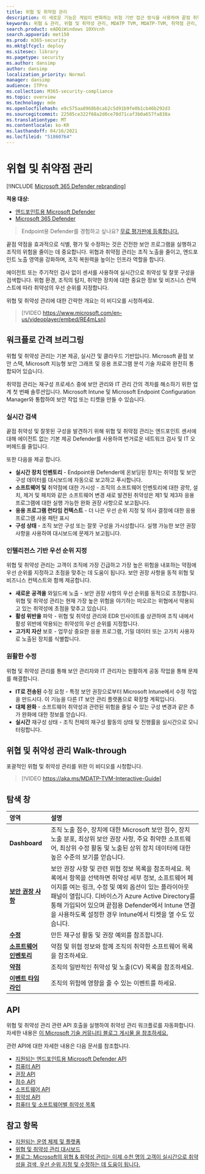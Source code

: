 ```yaml
---
title: 위협 및 취약점 관리
description: 이 새로운 기능은 게임이 변화하는 위험 기반 접근 방식을 사용하여 끝점 취약성 및 잘못 구성을 검색, 우선 순위 지정 및 수정합니다.
keywords: 위협 & 관리, 위협 및 취약성 관리, MDATP TVM, MDATP-TVM, 취약점 관리, 취약점 평가, 위협 및 취약점 검사, 보안 구성 평가, 끝점용 Microsoft Defender, Microsoft Defender atp, 끝점 취약성, 차세대
search.product: eADQiWindows 10XVcnh
search.appverid: met150
ms.prod: m365-security
ms.mktglfcycl: deploy
ms.sitesec: library
ms.pagetype: security
ms.author: dansimp
author: dansimp
localization_priority: Normal
manager: dansimp
audience: ITPro
ms.collection: M365-security-compliance
ms.topic: overview
ms.technology: mde
ms.openlocfilehash: e9c575aa8968b8cab2c5d91b9fe0b1cb46b292d3
ms.sourcegitcommit: 22505ce322f68a2d0ce70d71caf3b0a657fa838a
ms.translationtype: MT
ms.contentlocale: ko-KR
ms.lasthandoff: 04/16/2021
ms.locfileid: "51860764"
---
```

# <a name="threat-and-vulnerability-management"></a>위협 및 취약점 관리

[!INCLUDE [Microsoft 365 Defender rebranding](../../includes/microsoft-defender.md)]

**적용 대상:**
- [엔드포인트용 Microsoft Defender](https://go.microsoft.com/fwlink/p/?linkid=2154037)
- [Microsoft 365 Defender](https://go.microsoft.com/fwlink/?linkid=2118804)


>Endpoint용 Defender를 경험하고 싶나요? [무료 평가판에 등록합니다.](https://www.microsoft.com/microsoft-365/windows/microsoft-defender-atp?ocid=docs-wdatp-portaloverview-abovefoldlink)

끝점 약점을 효과적으로 식별, 평가 및 수정하는 것은 건전한 보안 프로그램을 실행하고 조직의 위험을 줄이는 데 중요합니다. 위협과 취약점 관리는 조직 노출을 줄이고, 엔드포인트 노출 영역을 강화하며, 조직 복원력을 높이는 인프라 역할을 합니다.

에이전트 또는 주기적인 검사 없이 센서를 사용하여 실시간으로 취약성 및 잘못 구성을 검색합니다. 위협 환경, 조직의 탐지, 취약한 장치에 대한 중요한 정보 및 비즈니스 컨텍스트에 따라 취약성의 우선 순위를 지정합니다.

위협 및 취약성 관리에 대한 간략한 개요는 이 비디오를 시청하세요.

>[!VIDEO https://www.microsoft.com/en-us/videoplayer/embed/RE4mLsn]

## <a name="bridging-the-workflow-gaps"></a>워크플로 간격 브리그링

위협 및 취약성 관리는 기본 제공, 실시간 및 클라우드 기반입니다. Microsoft 끝점 보안 스택, Microsoft 지능형 보안 그래프 및 응용 프로그램 분석 기술 자료와 완전히 통합되어 있습니다.  

취약점 관리는 재구성 프로세스 중에 보안 관리와 IT 관리 간의 격차를 해소하기 위한 업계 첫 번째 솔루션입니다. Microsoft Intune 및 Microsoft Endpoint Configuration Manager와 통합하여 보안 작업 또는 티켓을 만들 수 있습니다.

### <a name="real-time-discovery"></a>실시간 검색

끝점 취약성 및 잘못된 구성을 발견하기 위해 위협 및 취약점 관리는 엔드포인트 센서에 대해 에이전트 없는 기본 제공 Defender를 사용하여 번거로운 네트워크 검사 및 IT 오버헤드를 줄입니다.

또한 다음을 제공 합니다.

- **실시간 장치 인벤토리** - Endpoint용 Defender에 온보딩된 장치는 취약점 및 보안 구성 데이터를 대시보드에 자동으로 보고하고 푸시합니다.
- **소프트웨어 및** 취약점에 대한 가시성 - 조직의 소프트웨어 인벤토리에 대한 광학, 설치, 제거 및 패치와 같은 소프트웨어 변경 새로 발견된 취약성은 제1 및 제3자 응용 프로그램에 대한 실행 가능한 완화 권장 사항으로 보고됩니다.
- **응용 프로그램 런타임 컨텍스트** - 더 나은 우선 순위 지정 및 의사 결정에 대한 응용 프로그램 사용 패턴 표시
- **구성 상태** - 조직 보안 구성 또는 잘못 구성을 가시성합니다. 실행 가능한 보안 권장 사항을 사용하여 대시보드에 문제가 보고됩니다.

### <a name="intelligence-driven-prioritization"></a>인텔리전스 기반 우선 순위 지정

위협 및 취약성 관리는 고객이 조직에 가장 긴급하고 가장 높은 위험을 내포하는 약점에 우선 순위를 지정하고 초점을 맞추는 데 도움이 됩니다. 보안 권장 사항을 동적 위협 및 비즈니스 컨텍스트와 함께 제공합니다.

- **새로운 공격을** 와일드에 노출 - 보안 권장 사항의 우선 순위를 동적으로 조정합니다. 위협 및 취약성 관리는 현재 가장 높은 위험을 야기하는 떠오르는 위협에서 악용되고 있는 취약성에 초점을 맞추고 있습니다.
- **활성 위반을** 파악 - 위협 및 취약성 관리와 EDR 인사이트를 상관하여 조직 내에서 활성 위반에 악용되는 취약성의 우선 순위를 지정합니다.
- **고가치 자산** 보호 - 업무상 중요한 응용 프로그램, 기밀 데이터 또는 고가치 사용자로 노출된 장치를 식별합니다.

### <a name="seamless-remediation"></a>원활한 수정

위협 및 취약성 관리를 통해 보안 관리자와 IT 관리자는 원활하게 공동 작업을 통해 문제를 해결합니다.

- **IT로 전송된** 수정 요청 - 특정 보안 권장으로부터 Microsoft Intune에서 수정 작업을 만드시다. 이 기능을 다른 IT 보안 관리 플랫폼으로 확장할 계획입니다.
- **대체 완화** - 소프트웨어 취약성과 관련된 위험을 줄일 수 있는 구성 변경과 같은 추가 완화에 대한 정보를 얻습니다.
- **실시간** 재구성 상태 - 조직 전체의 재구성 활동의 상태 및 진행률을 실시간으로 모니터링합니다.

## <a name="threat-and-vulnerability-management-walk-through"></a>위협 및 취약성 관리 Walk-through

포괄적인 위협 및 취약성 관리를 위한 이 비디오를 시청합니다.

>[!VIDEO https://aka.ms/MDATP-TVM-Interactive-Guide]

## <a name="navigation-pane"></a>탐색 창 

영역 | 설명
:---|:---
**Dashboard**   | 조직 노출 점수, 장치에 대한 Microsoft 보안 점수, 장치 노출 분포, 최상위 보안 권장 사항, 주요 취약한 소프트웨어, 최상위 수정 활동 및 노출된 상위 장치 데이터에 대한 높은 수준의 보기를 얻습니다.
[**보안 권장 사항**](tvm-security-recommendation.md) | 보안 권장 사항 및 관련 위협 정보 목록을 참조하세요. 목록에서 항목을 선택하면 취약성 세부 정보, 소프트웨어 페이지를 여는 링크, 수정 및 예외 옵션이 있는 플라이아웃 패널이 열립니다. 디바이스가 Azure Active Directory를 통해 가입되어 있으며 끝점용 Defender에서 Intune 연결을 사용하도록 설정한 경우 Intune에서 티켓을 열 수도 있습니다.
[**수정**](tvm-remediation.md) | 만든 재구성 활동 및 권장 예외를 참조합니다.
[**소프트웨어 인벤토리**](tvm-software-inventory.md) | 약점 및 위협 정보와 함께 조직의 취약한 소프트웨어 목록을 참조하세요.
[**약점**](tvm-weaknesses.md) | 조직의 일반적인 취약성 및 노출(CV) 목록을 참조하세요.
[**이벤트 타임라인**](threat-and-vuln-mgt-event-timeline.md) | 조직의 위험에 영향을 줄 수 있는 이벤트를 하세요.

## <a name="apis"></a>API

위협 및 취약성 관리 관련 API 호출을 실행하여 취약성 관리 워크플로를 자동화합니다. 자세한 내용은 [이 Microsoft 기술 커뮤니티 블로그 게시물 을 참조하세요.](https://techcommunity.microsoft.com/t5/microsoft-defender-atp/threat-amp-vulnerability-management-apis-are-now-generally/ba-p/1304615)

관련 API에 대한 자세한 내용은 다음 문서를 참조합니다.

- [지원되는 엔드포인트용 Microsoft Defender API](exposed-apis-list.md) 
- [컴퓨터 API](machine.md)
- [권장 API](vulnerability.md)
- [점수 API](score.md)
- [소프트웨어 API](software.md)
- [취약성 API](vulnerability.md)
- [컴퓨터 및 소프트웨어별 취약성 목록](get-all-vulnerabilities-by-machines.md)

## <a name="see-also"></a>참고 항목

- [지원되는 운영 체제 및 플랫폼](tvm-supported-os.md)
- [위협 및 취약성 관리 대시보드](tvm-dashboard-insights.md)
- [블로그: Microsoft의 위협 & 취약성 관리는 이제 수천 명의 고객이 실시간으로 취약성을 검색, 우선 순위 지정 및 수정하는 데 도움이 됩니다.](https://www.microsoft.com/security/blog/2019/07/02/microsofts-threat-vulnerability-management-now-helps-thousands-of-customers-to-discover-prioritize-and-remediate-vulnerabilities-in-real-time/)
